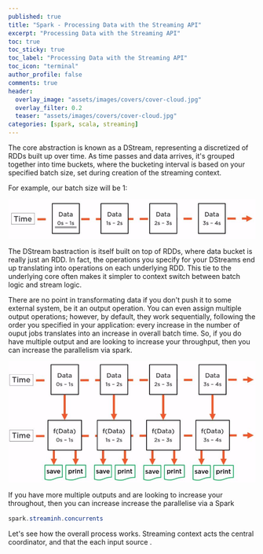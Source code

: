 ```yaml
---
published: true
title: "Spark - Processing Data with the Streaming API"
excerpt: "Processing Data with the Streaming API"
toc: true
toc_sticky: true
toc_label: "Processing Data with the Streaming API"
toc_icon: "terminal"
author_profile: false
comments: true
header:
  overlay_image: "assets/images/covers/cover-cloud.jpg"
  overlay_filter: 0.2
  teaser: "assets/images/covers/cover-cloud.jpg"
categories: [spark, scala, streaming]
---
```


The core abstraction is known as a DStream, representing a discretized of RDDs built up over time. As time passes and data arrives, it's grouped together into time buckets, where the bucketing interval is based on your specified batch size, set during creation of the streaming context. 

For example, our batch size will be 1: 

![Streaming example](../assets/images/streaming-1.JPG "Streaming example")

The DStream bastraction is itself built on top of RDDs, where data bucket is really just an RDD. In fact, the operations you specify for your DStreams end up translating into operations on each underlying RDD. This tie to the underlying core often makes it simpler to context switch between batch logic and stream logic. 

There are no point in transformating data if you don't push it to some external system, be it an output operation. You can even assign multiple output operations; however, by default, they work sequentially, following the order you specified in your application: every increase in the number of ouput jobs translates into an increase in overall batch time. So, if you do have multiple output and are looking to increase your throughput, then you can increase the parallelism via spark. 

![dstream](../assets/images/streaming-2.JPG "Streaming example")

If you have more multiple outputs and are looking to increase your throughout, then you can increase increase the parallelise via a Spark

```java
spark.streaminh.concurrents 
```
Let's see how the overall process works. Streaming context acts the central coordinator, and that the each input  source .

